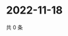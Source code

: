 # 2022-11-18

共 0 条

<!-- BEGIN WEIBO -->
<!-- 最后更新时间 Fri Nov 18 2022 08:34:40 GMT+0800 (China Standard Time) -->

<!-- END WEIBO -->
